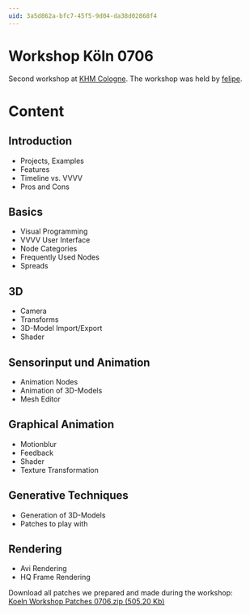 ```yaml
---
uid: 3a5d862a-bfc7-45f5-9d04-da38d02868f4
---
```


# Workshop Köln 0706
Second workshop at <a href="http://www.khm.de" class="extURL" target="_blank">KHM Cologne</a>. The workshop was held by <span class="user"><a href="https://vvvv.org/users/felipe" class="extURL" target="_blank">felipe</a></span>.  

# Content
##  Introduction
* Projects, Examples  
* Features  
* Timeline vs. VVVV  
* Pros and Cons  

##  Basics
* Visual Programming  
* VVVV User Interface  
* Node Categories  
* Frequently Used Nodes  
* Spreads  

##  3D
* Camera  
* Transforms  
* 3D-Model Import/Export  
* Shader  

##  Sensorinput und Animation
* Animation Nodes  
* Animation of 3D-Models  
* Mesh Editor  

##  Graphical  Animation
* Motionblur  
* Feedback  
* Shader  
* Texture Transformation  

##  Generative Techniques
* Generation of 3D-Models  
* Patches to play with  

##  Rendering
* Avi Rendering  
* HQ Frame Rendering  

Download all patches we prepared and made during the workshop:  
<a href="http://www.vvvv.org/tiki-download_file.php?fileId=863" class="extURL" target="_blank">Koeln Workshop Patches 0706.zip (505.20 Kb)</a>